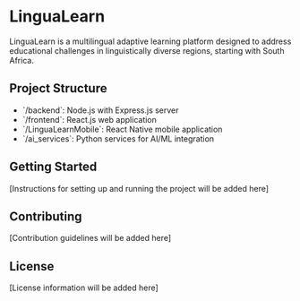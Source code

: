 # LinguaLearn

LinguaLearn is a multilingual adaptive learning platform designed to address educational challenges in linguistically diverse regions, starting with South Africa.

## Project Structure

- \`/backend\`: Node.js with Express.js server
- \`/frontend\`: React.js web application
- \`/LinguaLearnMobile\`: React Native mobile application
- \`/ai_services\`: Python services for AI/ML integration

## Getting Started

[Instructions for setting up and running the project will be added here]

## Contributing

[Contribution guidelines will be added here]

## License

[License information will be added here]
